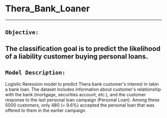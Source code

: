# Thera_Bank_Loaner
 --------------------------------------------------
 ## `Objective: `
 The classification goal is to predict the likelihood of a liability customer buying personal loans.
  ----------------------------------
 ## `Model Description: `
 Logistic Reression model to predict Thera bank customer's interest in takin a bank loan. The dataset includes information about customer's relationship with the bank (mortgage, securities account, etc.), and the customer response to the last personal loan campaign (Personal Loan). Among these 5000 customers, only 480 (= 9.6%) accepted the personal loan that was offered to them in the earlier campaign.
 



